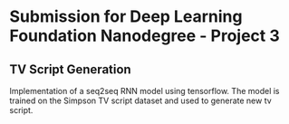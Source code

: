 # Submission for Deep Learning Foundation Nanodegree - Project 3
## TV Script Generation

Implementation of a seq2seq RNN model using tensorflow. The model is trained on the Simpson TV script dataset and used to generate new tv script.
